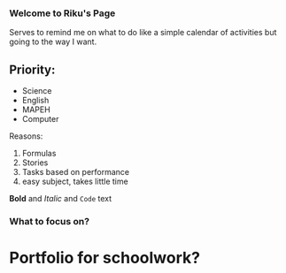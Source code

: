 ### Welcome to Riku's Page

Serves to remind me on what to do like a simple calendar of activities but going to the way I want.


## Priority:
- Science
- English
- MAPEH
- Computer


Reasons: 
1. Formulas 
2. Stories 
3. Tasks based on performance 
4. easy subject, takes little time






**Bold** and _Italic_ and `Code` text


### What to focus on?

# Portfolio for schoolwork?

